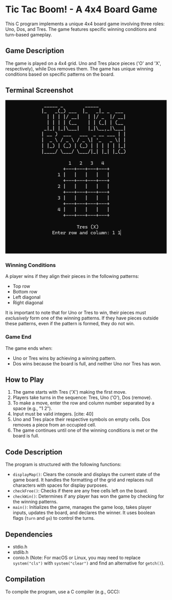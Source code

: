 # Tic Tac Boom! - A 4x4 Board Game

This C program implements a unique 4x4 board game involving three roles: Uno, Dos, and Tres. The game features specific winning conditions and turn-based gameplay.

## Game Description

The game is played on a 4x4 grid. Uno and Tres place pieces ('O' and 'X', respectively), while Dos removes them. The game has unique winning conditions based on specific patterns on the board. 

## Terminal Screenshot
![Terminal Screenshot](ccdstru_pic.png)

### Winning Conditions

A player wins if they align their pieces in the following patterns:

* Top row
* Bottom row
* Left diagonal
* Right diagonal

It is important to note that for Uno or Tres to win, their pieces must *exclusively* form one of the winning patterns. If they have pieces outside these patterns, even if the pattern is formed, they do not win.

### Game End

The game ends when:

* Uno or Tres wins by achieving a winning pattern.
* Dos wins because the board is full, and neither Uno nor Tres has won. 

## How to Play

1.  The game starts with Tres ('X') making the first move. 
2.  Players take turns in the sequence: Tres, Uno ('O'), Dos (remove). 
3.  To make a move, enter the row and column number separated by a space (e.g., "1 2").
4.  Input must be valid integers. [cite: 40]
5.  Uno and Tres place their respective symbols on empty cells. Dos removes a piece from an occupied cell. 
6.  The game continues until one of the winning conditions is met or the board is full.

## Code Description

The program is structured with the following functions:

* `displayMap()`: Clears the console and displays the current state of the game board. It handles the formatting of the grid and replaces null characters with spaces for display purposes. 
* `checkFree()`: Checks if there are any free cells left on the board.
* `checkWin()`: Determines if any player has won the game by checking for the winning patterns.
* `main()`:  Initializes the game, manages the game loop, takes player inputs, updates the board, and declares the winner. It uses boolean flags (`turn` and `go`) to control the turns. 

## Dependencies

* stdio.h
* stdlib.h
* conio.h (Note: For macOS or Linux, you may need to replace `system("cls")` with `system("clear")` and find an alternative for `getch()`). 

## Compilation

To compile the program, use a C compiler (e.g., GCC):

